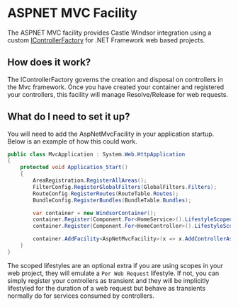 # ASPNET MVC Facility

The ASPNET MVC facility provides Castle Windsor integration using a custom [IControllerFactory](https://msdn.microsoft.com/en-us/library/system.web.mvc.icontrollerfactory(v=vs.118).aspx) for .NET Framework web based projects.

## How does it work?

The IControllerFactory governs the creation and disposal on controllers in the Mvc framework. Once you have created
your container and registered your controllers, this facility will manage Resolve/Release for web requests. 

## What do I need to set it up?

You will need to add the AspNetMvcFacility in your application startup. Below is an example of how this could work.

```csharp
public class MvcApplication : System.Web.HttpApplication
{
	protected void Application_Start()
	{
		AreaRegistration.RegisterAllAreas();
		FilterConfig.RegisterGlobalFilters(GlobalFilters.Filters);
		RouteConfig.RegisterRoutes(RouteTable.Routes);
		BundleConfig.RegisterBundles(BundleTable.Bundles);

		var container = new WindsorContainer();
		container.Register(Component.For<HomeService>().LifestyleScoped()); // <- `Per Web Request`
		container.Register(Component.For<HomeController>().LifestyleScoped()); // <- `Per Web Request`

		container.AddFacility<AspNetMvcFacility>(x => x.AddControllerAssembly<MvcApplication>().WithLifestyleScopedPerWebRequest());
	}
}
```

The scoped lifestyles are an optional extra if you are using scopes in your web project, they will emulate a `Per Web Request` 
lifestyle. If not, you can simply register your controllers as transient and they will be implicitly lifestyled for the 
duration of a web request but behave as transients normally do for services consumed by controllers.

